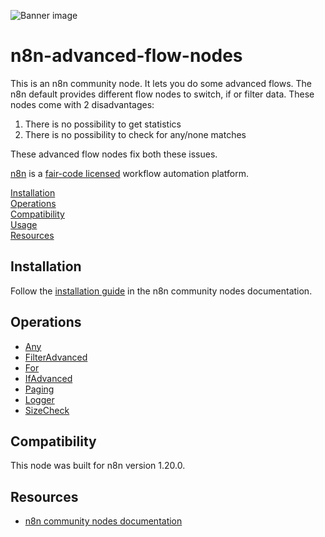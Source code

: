 ![Banner image](https://user-images.githubusercontent.com/10284570/173569848-c624317f-42b1-45a6-ab09-f0ea3c247648.png)

# n8n-advanced-flow-nodes

This is an n8n community node. It lets you do some advanced flows. The n8n default provides different flow nodes to switch, if or filter data. These nodes come with 2 disadvantages:

1. There is no possibility to get statistics
2. There is no possibility to check for any/none matches

These advanced flow nodes fix both these issues.

[n8n](https://n8n.io/) is a [fair-code licensed](https://docs.n8n.io/reference/license/) workflow automation platform.

[Installation](#installation)  
[Operations](#operations)  
[Compatibility](#compatibility)  
[Usage](#usage)  <!-- delete if not using this section -->  
[Resources](#resources)  

## Installation

Follow the [installation guide](https://docs.n8n.io/integrations/community-nodes/installation/) in the n8n community nodes documentation.

## Operations

* [Any](./docs/any.md)
* [FilterAdvanced](./docs/filterAdvanced.md)
* [For](./docs/for.md)
* [IfAdvanced](./docs/ifAdvanced.md)
* [Paging](./docs/paging.md)
* [Logger](./docs/logger.md)
* [SizeCheck](./docs/sizeCheck.md)

## Compatibility

This node was built for n8n version 1.20.0.

## Resources

* [n8n community nodes documentation](https://docs.n8n.io/integrations/community-nodes/)
